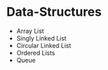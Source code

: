 # Data-Structures

* Array List
* Singly Linked List
* Circular Linked List
* Ordered Lists
* Queue
